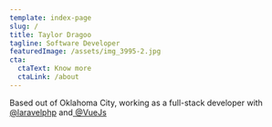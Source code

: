 ```yaml
---
template: index-page
slug: /
title: Taylor Dragoo
tagline: Software Developer
featuredImage: /assets/img_3995-2.jpg
cta:
  ctaText: Know more
  ctaLink: /about
---
```

Based out of Oklahoma City, working as a full-stack developer with [@laravelphp](https://twitter.com/laravelphp) and[ @VueJs](https://twitter.com/VueJs)